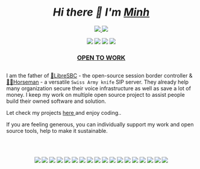 <h1 align="center">
  <em> Hi there 👋 I'm <a href="https://hnimminh.github.io">Minh</a> </em>
</h1>
<!-- <a href="https://www.instagram.com/minh.n.h"> <img src="https://img.shields.io/badge/-INSTAGRAM-pink?style=for-the-badge&logo=Instagram"></a>-->
<p align="center"> 
  <a href="mailto:hnimminh@outlook.com">
    <img src="https://img.shields.io/badge/-EMAIL ME-d90000?style=for-the-badge&logo=microsoft-outlook">
  </a>
  <a href="https://www.linkedin.com/in/mnguyenhoang/">
    <img src="https://img.shields.io/badge/-LINKEDIN-blue?style=for-the-badge&logo=LinkedIn">
  </a>
</p>
<!--
  <a href="https://www.paypal.com/paypalme/hnimminh"> 
    <img src="https://img.shields.io/badge/-Donate-f1f1f1?style=for-the-badge&logo=paypal"> 
  </a> 
-->

<p align="center"> 
    <img src="https://img.shields.io/badge/-VOIP ENGINEER/ARCHITECT-white?style=for-the-badge">
    <img src="https://img.shields.io/badge/-PYTHONISTA-white?style=for-the-badge">
    <img src="https://img.shields.io/badge/-NETWORK ENGINEER-white?style=for-the-badge">
    <img src="https://img.shields.io/badge/-PHOTOGRAPHER-white?style=for-the-badge">
</p>
<h3 align="center"><a href="mailto:hnimminh@outlook.com">OPEN TO WORK </a></h3>
<h2></h2>

I am the father of <a href="https://github.com/hnimminh/libresbc">🗽LibreSBC</a> - the open-source session border controller & <a href="https://github.com/hnimminh/horseman">🏇🏼Horseman</a> - a versatile `Swiss Army knife` SIP server. They already help many organization secure their voice infrastructure as well as save a lot of money. I keep my work on multiple open source project to assist people build their owned software and solution.

Let check my projects <a href="https://github.com/hnimminh?tab=repositories"> here </a> and enjoy coding..

If you are feeling generous, you can individually support my work and open source tools, help to make it sustainable.

<br>
<h2></h2>
<p align="center"> 
  <img src="https://img.shields.io/badge/-Python-black?style=for-the-badge&logo=python">
  <img src="https://img.shields.io/badge/-Lua-black?style=for-the-badge&logo=lua">
  <img src="https://img.shields.io/badge/-Kamailio-black?style=for-the-badge&logo=kamailio">
  <img src="https://img.shields.io/badge/-FreeSWITCH-black?style=for-the-badge&logo=freeswitch">
  <img src="https://img.shields.io/badge/-RTPEngine-black?style=for-the-badge&logo=rtpengine">
  <img src="https://img.shields.io/badge/-Asterisk-black?style=for-the-badge&logo=asterisk">
  <img src="https://img.shields.io/badge/-Redis-black?style=for-the-badge&logo=redis">
  <img src="https://img.shields.io/badge/-MySQL-black?style=for-the-badge&logo=mysql">
  <img src="https://img.shields.io/badge/-Ansible-black?style=for-the-badge&logo=ansible">
  <img src="https://img.shields.io/badge/-Docker-black?style=for-the-badge&logo=docker">
  <img src="https://img.shields.io/badge/-Debian-black?style=for-the-badge&logo=debian">
  <img src="https://img.shields.io/badge/-CentOS-black?style=for-the-badge&logo=centos">
  <img src="https://img.shields.io/badge/-WireShark-black?style=for-the-badge&logo=wireshark">
  <img src="https://img.shields.io/badge/-NFTable-black?style=for-the-badge&logo=nftable">
  <img src="https://img.shields.io/badge/-Nginx-black?style=for-the-badge&logo=nginx">
  <img src="https://img.shields.io/badge/-Go-black?style=for-the-badge&logo=go">
  <img src="https://img.shields.io/badge/-Cisco-black?style=for-the-badge&logo=cisco">
  <img src="https://img.shields.io/badge/-...-black?style=for-the-badge&logo=Kubernetes">
</p>

<!--
<p align="center"> 
  <img src="https://img.shields.io/badge/-Python-ffd700?style=for-the-badge&logo=python">
  <img src="https://img.shields.io/badge/-Lua-00005f?style=for-the-badge&logo=lua">
  <img src="https://img.shields.io/badge/-Kamailio-00af87?style=for-the-badge&logo=kamailio">
  <img src="https://img.shields.io/badge/-FreeSWITCH-5f87af?style=for-the-badge&logo=freeswitch">
  <img src="https://img.shields.io/badge/-RTPEngine-af005f?style=for-the-badge&logo=rtpengine">
  <img src="https://img.shields.io/badge/-Asterisk-ffaf00?style=for-the-badge&logo=asterisk">
  <img src="https://img.shields.io/badge/-Redis-e4e4e4?style=for-the-badge&logo=redis">
  <img src="https://img.shields.io/badge/-MySQL-005faf?style=for-the-badge&logo=mysql">
  <img src="https://img.shields.io/badge/-Ansible-d70000?style=for-the-badge&logo=ansible">
  <img src="https://img.shields.io/badge/-Docker-87d7ff?style=for-the-badge&logo=docker">
  <img src="https://img.shields.io/badge/-Debian-ffaf00?style=for-the-badge&logo=debian">
  <img src="https://img.shields.io/badge/-CentOS-d70087?style=for-the-badge&logo=centos">
  <img src="https://img.shields.io/badge/-WireShark-00d7d7?style=for-the-badge&logo=wireshark">
  <img src="https://img.shields.io/badge/-NFTable-d70000?style=for-the-badge&logo=nftable">
  <img src="https://img.shields.io/badge/-Nginx-00af87?style=for-the-badge&logo=nginx">
  <img src="https://img.shields.io/badge/-...-black?style=for-the-badge&logo=go">
  <img src="https://img.shields.io/badge/-...-black?style=for-the-badge&logo=Kubernetes">
</p>
-->

